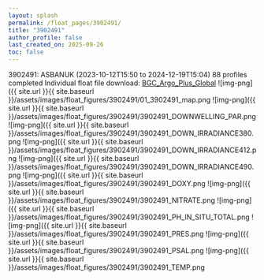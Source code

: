 ```yaml
---
layout: splash
permalink: /float_pages/3902491/
title: "3902491"
author_profile: false
last_created_on: 2025-09-26
toc: false
---
```

 
3902491: ASBANUK (2023-10-12T15:50 to 2024-12-19T15:04)
88 profiles completed
Individual float file download: [BGC_Argo_Plus_Global](https://ftp.soest.hawaii.edu/bgc_argo_plus/Individual_Floats/outliers_removed/3902491_Sprof_processed.nc)
![img-png]({{ site.url }}{{ site.baseurl }}/assets/images/float_figures/3902491/01_3902491_map.png
![img-png]({{ site.url }}{{ site.baseurl }}/assets/images/float_figures/3902491/3902491_DOWNWELLING_PAR.png
![img-png]({{ site.url }}{{ site.baseurl }}/assets/images/float_figures/3902491/3902491_DOWN_IRRADIANCE380.png
![img-png]({{ site.url }}{{ site.baseurl }}/assets/images/float_figures/3902491/3902491_DOWN_IRRADIANCE412.png
![img-png]({{ site.url }}{{ site.baseurl }}/assets/images/float_figures/3902491/3902491_DOWN_IRRADIANCE490.png
![img-png]({{ site.url }}{{ site.baseurl }}/assets/images/float_figures/3902491/3902491_DOXY.png
![img-png]({{ site.url }}{{ site.baseurl }}/assets/images/float_figures/3902491/3902491_NITRATE.png
![img-png]({{ site.url }}{{ site.baseurl }}/assets/images/float_figures/3902491/3902491_PH_IN_SITU_TOTAL.png
![img-png]({{ site.url }}{{ site.baseurl }}/assets/images/float_figures/3902491/3902491_PRES.png
![img-png]({{ site.url }}{{ site.baseurl }}/assets/images/float_figures/3902491/3902491_PSAL.png
![img-png]({{ site.url }}{{ site.baseurl }}/assets/images/float_figures/3902491/3902491_TEMP.png
